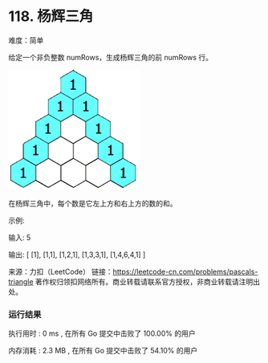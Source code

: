 # 118. 杨辉三角

难度：简单


给定一个非负整数 numRows，生成杨辉三角的前 numRows 行。

![](./PascalTriangleAnimated2.gif)


在杨辉三角中，每个数是它左上方和右上方的数的和。

示例:

输入: 5

输出:
[
     [1],
    [1,1],
   [1,2,1],
  [1,3,3,1],
 [1,4,6,4,1]
]


来源：力扣（LeetCode）
链接：https://leetcode-cn.com/problems/pascals-triangle
著作权归领扣网络所有。商业转载请联系官方授权，非商业转载请注明出处。


### 运行结果

执行用时 : 0 ms , 在所有 Go 提交中击败了 100.00% 的用户

内存消耗 : 2.3 MB , 在所有 Go 提交中击败了 54.10% 的用户